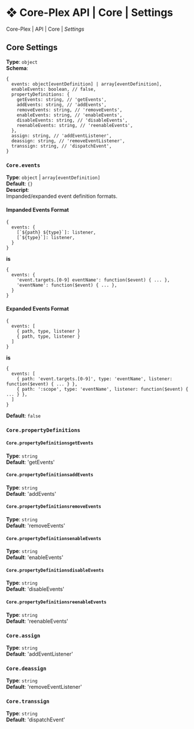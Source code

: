 # ❖ Core-Plex API \| Core \| Settings
Core-Plex \| API \| Core \| *Settings*  

## Core Settings
**Type**: `object`  
**Schema**:  
```
{
  events: object[eventDefinition] | array[eventDefinition],
  enableEvents: boolean, // false,
  propertyDefinitions: {
    getEvents: string, // 'getEvents',
    addEvents: string, // 'addEvents',
    removeEvents: string, // 'removeEvents',
    enableEvents: string, // 'enableEvents',
    disableEvents: string, // 'disableEvents',
    reenableEvents: string, // 'reenableEvents',
  },
  assign: string, // 'addEventListener', 
  deassign: string, // 'removeEventListener', 
  transsign: string, // 'dispatchEvent',
}
```

### `Core.events`
**Type**: `object` \| `array[eventDefinition]`  
**Default**: `{}`  
**Descript**:  
Impanded/expanded event definition formats.  
#### Impanded Events Format
```
{
  events: {
    [`${path} ${type}`]: listener,
    [`${type}`]: listener,
  }
}
```
**is**  
```
{
  events: {
    'event.targets.[0-9] eventName': function($event) { ... },
    'eventName': function($event) { ... },
  }
}
```
#### Expanded Events Format
```
{
  events: [
    { path, type, listener }
    { path, type, listener }
  ]
}
```
**is**
```
{
  events: [
    { path: 'event.targets.[0-9]', type: 'eventName', listener: function($event) { ... } },
    { path: ':scope', type: 'eventName', listener: function($event) { ... } },
  ]
}
```

**Default**: `false`  
### `Core.propertyDefinitions`
#### `Core.propertyDefinitionsgetEvents`
**Type**: `string`  
**Default**: 'getEvents'  
#### `Core.propertyDefinitionsaddEvents`
**Type**: `string`  
**Default**: 'addEvents'  
#### `Core.propertyDefinitionsremoveEvents`
**Type**: `string`  
**Default**: 'removeEvents'  
#### `Core.propertyDefinitionsenableEvents`
**Type**: `string`  
**Default**: 'enableEvents'  
#### `Core.propertyDefinitionsdisableEvents`
**Type**: `string`  
**Default**: 'disableEvents'  
#### `Core.propertyDefinitionsreenableEvents`
**Type**: `string`  
**Default**: 'reenableEvents'  
### `Core.assign`
**Type**: `string`  
**Default**: 'addEventListener'  
### `Core.deassign`
**Type**: `string`  
**Default**: 'removeEventListener'  
### `Core.transsign`
**Type**: `string`  
**Default**: 'dispatchEvent'  

